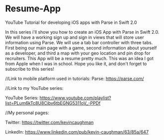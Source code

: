 # Resume-App
YouTube Tutorial for developing iOS apps with Parse in Swift 2.0

  In this series i'll show you how to create an iOS App with Parse in Swift 2.0. We will have a working sign up and sign in views that will store user information using Parse. We will use a tab bar controller with three tabs. First being our main page with a game, second information about yourself as a developer, and third a map with your geo location and pin drop for recruiters. This App will be a resume pretty much. This was an idea I got from Apple when I was in school. Hope you like it, and don't forget to subscribe to this series!


//Link to mobile platform used in tutorials:
  Parse: https://parse.com/
  
//Link to my YouTube series:

  YouTube Series: https://www.youtube.com/playlist?list=PLum6kTc8U8Cibv6tbEGNG5311oV_-PPDf
  
//My personal pages:

  Twitter: https://twitter.com/kevincaughman
  
  LinkedIn: https://www.linkedin.com/pub/kevin-caughman/63/85a/647
